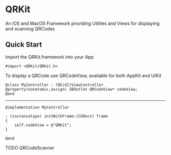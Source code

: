 
# QRKit

An iOS and MacOS Framework providing Utilites and Views for displaying and scanning QRCodes

## Quick Start

Import the QRKit.framework into your App

    #import <QRKit/QRKit.h>

To display a QRCode use QRCodeView, avaliable for both AppKit and UIKit

    @class MyController : (NS|UI)ViewController
    @property(nonatomic,assign) IBOutlet QRCodeView* codeView;
    @end

---

    @implementation MyController

    - (instancetype) initWithFrame:(CGRect) frame
    {
        self.codeView = @"QRKit";
    }

    @end

TODO QRCodeScanner
